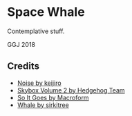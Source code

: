 # Space Whale

Contemplative stuff.

GGJ 2018

## Credits

* [Noise by keijiro](https://github.com/keijiro/NoiseShader)
* [Skybox Volume 2 by Hedgehog Team](https://www.assetstore.unity3d.com/en/#!/content/3392)
* [So It Goes by Macroform](https://www.jamendo.com/track/1339700/so-it-goes)
* [Whale by sirkitree](https://sketchfab.com/models/44c966d571024d419fefbde12da1b915)
